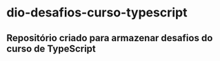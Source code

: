 # dio-desafios-curso-typescript

## Repositório criado para armazenar desafios do curso de TypeScript
